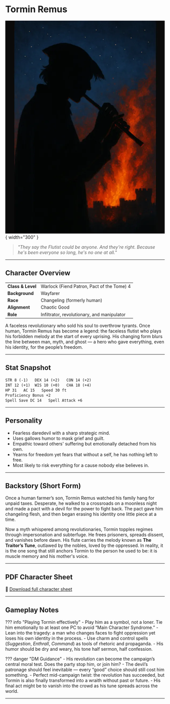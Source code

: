# Tormin Remus

![Tormin Remus](assets/characters/tormin-remus.webp){ width="300" }

> *"They say the Flutist could be anyone. And they're right. Because he's been everyone so long, he's no one at all."*

---

## Character Overview

|                   |                                      |
| ----------------- | ------------------------------------ |
| **Class & Level** | Warlock (Fiend Patron, Pact of the Tome) 4 |
| **Background**    | Wayfarer                             |
| **Race**          | Changeling (formerly human)          |
| **Alignment**     | Chaotic Good                         |
| **Role**          | Infiltrator, revolutionary, and manipulator |

A faceless revolutionary who sold his soul to overthrow tyrants. Once human, Tormin Remus has become a legend: the faceless flutist who plays his forbidden melody at the start of every uprising. His changing form blurs the line between man, myth, and ghost — a hero who gave everything, even his identity, for the people’s freedom.

---

## Stat Snapshot

```text
STR 8 (-1)   DEX 14 (+2)   CON 14 (+2)
INT 12 (+1)  WIS 10 (+0)   CHA 18 (+4)
HP 31   AC 15   Speed 30 ft
Proficiency Bonus +2
Spell Save DC 14   Spell Attack +6
```

---

## Personality

* Fearless daredevil with a sharp strategic mind.
* Uses gallows humor to mask grief and guilt.
* Empathic toward others' suffering but emotionally detached from his own.
* Yearns for freedom yet fears that without a self, he has nothing left to free.
* Most likely to risk everything for a cause nobody else believes in.

---

## Backstory (Short Form)

Once a human farmer’s son, Tormin Remus watched his family hang for unpaid taxes. Desperate, he walked to a crossroads on a moonless night and made a pact with a devil for the power to fight back. The pact gave him changeling flesh, and then began erasing his identity one little piece at a time.

Now a myth whispered among revolutionaries, Tormin topples regimes through impersonation and subterfuge. He frees prisoners, spreads dissent, and vanishes before dawn. His flute carries the melody known as **The Traitor’s Tune**, outlawed by the nobles, loved by the oppressed. In reality, it is the one song that still anchors Tormin to the person he used to be: it is muscle memory and his mother's voice.

---

## PDF Character Sheet

📄 [Download full character sheet](../assets/tormin-remus.pdf)

---

## Gameplay Notes

??? info "Playing Tormin effectively"
    - Play him as a symbol, not a loner. Tie him emotionally to at least one PC to avoid “Main Character Syndrome.”
    - Lean into the tragedy: a man who changes faces to fight oppression yet loses his own identity in the process.
    - Use charm and control spells (*Suggestion*, *Enthrall*, *Command*) as tools of rhetoric and propaganda.
    - His humor should be dry and weary, his tone half sermon, half confession.

??? danger "DM Guidance"
    - His revolution can become the campaign’s central moral test. Does the party stop him, or join him?
    - The devil’s patronage should feel inevitable — every “good” choice should still cost him something.
    - Perfect mid-campaign twist: the revolution has succeeded, but Tormin is also finally transformed into a wraith without past or future.
    - His final act might be to vanish into the crowd as his tune spreads across the world.

---